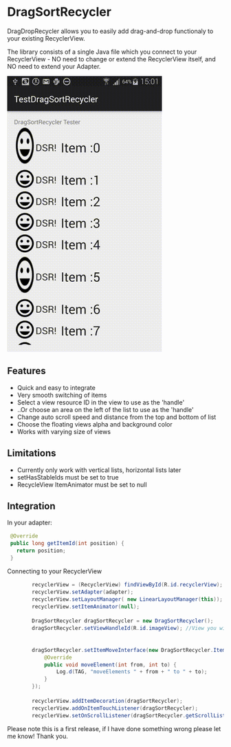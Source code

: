 DragSortRecycler
================

DragDropRecycler allows you to easily add drag-and-drop functionaly to your existing RecyclerView.

The library consists of a single Java file which you connect to your RecyclerView - NO need to change or extend the RecyclerView itself, and NO need to extend your Adapter.

![demo](Screenshots/demo.gif)

## Features
* Quick and easy to integrate
* Very smooth switching of items
* Select a view resource ID in the view to use as the 'handle'
* ..Or choose an area on the left of the list to use as the 'handle'
* Change auto scroll speed and distance from the top and bottom of list
* Choose the floating views alpha and background color
* Works with varying size of views

## Limitations
* Currently only work with vertical lists, horizontal lists later
* setHasStableIds must be set to true
* RecycleView ItemAnimator must be set to null

## Integration

In your adapter:
```java
 @Override
 public long getItemId(int position) {
   return position;
 }
```

Connecting to your RecyclerView
```java
        recyclerView = (RecyclerView) findViewById(R.id.recyclerView);
        recyclerView.setAdapter(adapter);
        recyclerView.setLayoutManager( new LinearLayoutManager(this));
        recyclerView.setItemAnimator(null);
        
        DragSortRecycler dragSortRecycler = new DragSortRecycler();
        dragSortRecycler.setViewHandleId(R.id.imageView); //View you wish to use as the handle
        

        dragSortRecycler.setItemMoveInterface(new DragSortRecycler.ItemMovedInterface() {
            @Override
            public void moveElement(int from, int to) {
                Log.d(TAG, "moveElements " + from + " to " + to);
            }
        });

        recyclerView.addItemDecoration(dragSortRecycler);
        recyclerView.addOnItemTouchListener(dragSortRecycler);
        recyclerView.setOnScrollListener(dragSortRecycler.getScrollListener());
```

Please note this is a first release, if I have done something wrong please let me know! Thank you.
